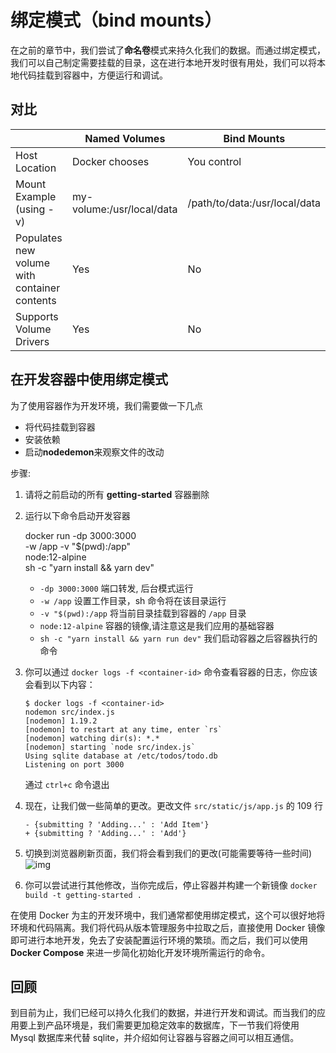 # 绑定模式（bind mounts）

在之前的章节中，我们尝试了**命名卷**模式来持久化我们的数据。而通过绑定模式，我们可以自己制定需要挂载的目录，这在进行本地开发时很有用处，我们可以将本地代码挂载到容器中，方便运行和调试。

## 对比

|                                              | Named Volumes             | Bind Mounts                   |
| -------------------------------------------- | ------------------------- | ----------------------------- |
| Host Location                                | Docker chooses            | You control                   |
| Mount Example (using -v)                     | my-volume:/usr/local/data | /path/to/data:/usr/local/data |
| Populates new volume with container contents | Yes                       | No                            |
| Supports Volume Drivers                      | Yes                       | No                            |

## 在开发容器中使用绑定模式

为了使用容器作为开发环境，我们需要做一下几点

- 将代码挂载到容器
- 安装依赖
- 启动**nodedemon**来观察文件的改动

步骤:

1.  请将之前启动的所有 **getting-started** 容器删除
2.  运行以下命令启动开发容器

    docker run -dp 3000:3000 \
     -w /app -v "$(pwd):/app" \
     node:12-alpine \
     sh -c "yarn install && yarn dev"

    - `-dp 3000:3000` 端口转发, 后台模式运行
    - `-w /app` 设置工作目录，sh 命令将在该目录运行
    - `-v "$(pwd):/app` 将当前目录挂载到容器的 `/app` 目录
    - `node:12-alpine` 容器的镜像,请注意这是我们应用的基础容器
    - `sh -c "yarn install && yarn run dev"` 我们启动容器之后容器执行的命令

3.  你可以通过 `docker logs -f <container-id>` 命令查看容器的日志，你应该会看到以下内容：

        $ docker logs -f <container-id>
        nodemon src/index.js
        [nodemon] 1.19.2
        [nodemon] to restart at any time, enter `rs`
        [nodemon] watching dir(s): *.*
        [nodemon] starting `node src/index.js`
        Using sqlite database at /etc/todos/todo.db
        Listening on port 3000

    通过 `ctrl+c` 命令退出

4.  现在，让我们做一些简单的更改。更改文件 `src/static/js/app.js` 的 109 行

        - {submitting ? 'Adding...' : 'Add Item'}
        + {submitting ? 'Adding...' : 'Add'}

5.  切换到浏览器刷新页面，我们将会看到我们的更改(可能需要等待一些时间)
    ![img](https://docs.docker.com/get-started/images/updated-add-button.png)
6.  你可以尝试进行其他修改，当你完成后，停止容器并构建一个新镜像
    `docker build -t getting-started .`

在使用 Docker 为主的开发环境中，我们通常都使用绑定模式，这个可以很好地将环境和代码隔离。我们将代码从版本管理服务中拉取之后，直接使用 Docker 镜像即可进行本地开发，免去了安装配置运行环境的繁琐。而之后，我们可以使用 **Docker Compose** 来进一步简化初始化开发环境所需运行的命令。

## 回顾

到目前为止，我们已经可以持久化我们的数据，并进行开发和调试。而当我们的应用要上到产品环境是，我们需要更加稳定效率的数据库，下一节我们将使用 Mysql 数据库来代替 sqlite，并介绍如何让容器与容器之间可以相互通信。
